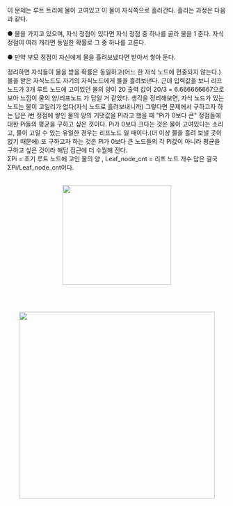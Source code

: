 이 문제는 루트 트리에 물이 고여있고 이 물이 자식쪽으로 흘러간다. 흘리는 과정은 다음과 같다.

● 물을 가지고 있으며, 자식 정점이 있다면 자식 정점 중 하나를 골라 물을 1 준다. 
자식 정점이 여러 개라면 동일한 확률로 그 중 하나를 고른다.

● 만약 부모 정점이 자신에게 물을 흘려보냈다면 받아서 쌓아 둔다.

정리하면 자식들이 물을 받을 확률은 동일하고(어느 한 자식 노드에 편중되지 않는다.)
물을 받은 자식노드도 자기의 자식노드에게 물을 흘려보낸다.
근데 입력값을 보니 리프 노드가 3개 루트 노드에 고여있던 물의 양이 20
출력 값이 20/3 = 6.666666667으로 보아 느낌이 물의 양/리프노드 가 답일 거 같았다.
생각을 정리해보면, 자식 노드가 있는 노드는 물이 고일리가 없다(자식 노드로 흘려보내니까)
그렇다면 문제에서 구하고자 하는 답은 i번 정점에 쌓인 물의 양의 기댓값을 Pi라고 했을 때
"Pi가 0보다 큰" 정점들에 대한 Pi들의 평균을 구하고 싶은 것이다. Pi가 0보다 크다는 것은
물이 고여있다는 소리고, 물이 고일 수 있는 유일한 경우는 리프노드 일 때이다.(더 이상
물을 흘려 보낼 곳이 없기 때문에).또 구하고자 하는 것은 Pi가 0보다 큰 노드들의
각 Pi값이 아니라 평균을 구하고 싶은 것이라 해답 접근에 더 수월해 진다.   
ΣPi = 초기 루트 노드에 고인 물의 양 , Leaf_node_cnt = 리프 노드 개수
답은 결국 ΣPi/Leaf_node_cnt이다.<br></br>

<p align="center"><img src = "https://upload.acmicpc.net/96077f22-38dc-4cab-8122-1a693bc3928f/-/preview/" height = 230x width=250x></p><br></br>
<p align="center"><img src = "https://images.unsplash.com/photo-1587499211760-9b9b4de880f9?ixlib=rb-4.0.3&ixid=MnwxMjA3fDB8MHxzZWFyY2h8Mnx8cmFpbiUyMG9uJTIwbGVhZnxlbnwwfHwwfHw%3D&w=1000&q=80" height = 430x width=450x></p>
